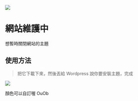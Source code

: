 ![](https://i.imgur.com/0SdMyzm.png) 

# 網站維護中
想暫時關閉網站的主題
## 使用方法
> 把它下載下來，然後丟給 Wordpress 說你要安裝主題，完成


![](https://i.imgur.com/2u5Zq8P.png) 

顏色可以自訂喔 OuOb
